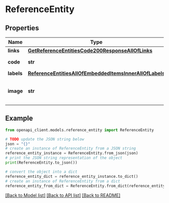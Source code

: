 # ReferenceEntity


## Properties

Name | Type | Description | Notes
------------ | ------------- | ------------- | -------------
**links** | [**GetReferenceEntitiesCode200ResponseAllOfLinks**](GetReferenceEntitiesCode200ResponseAllOfLinks.md) |  | [optional] 
**code** | **str** | Reference entity code | 
**labels** | [**ReferenceEntitiesAllOfEmbeddedItemsInnerAllOfLabels**](ReferenceEntitiesAllOfEmbeddedItemsInnerAllOfLabels.md) |  | [optional] 
**image** | **str** | Code of the reference entity image | [optional] 

## Example

```python
from openapi_client.models.reference_entity import ReferenceEntity

# TODO update the JSON string below
json = "{}"
# create an instance of ReferenceEntity from a JSON string
reference_entity_instance = ReferenceEntity.from_json(json)
# print the JSON string representation of the object
print(ReferenceEntity.to_json())

# convert the object into a dict
reference_entity_dict = reference_entity_instance.to_dict()
# create an instance of ReferenceEntity from a dict
reference_entity_from_dict = ReferenceEntity.from_dict(reference_entity_dict)
```
[[Back to Model list]](../README.md#documentation-for-models) [[Back to API list]](../README.md#documentation-for-api-endpoints) [[Back to README]](../README.md)


